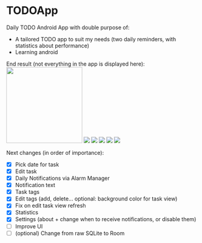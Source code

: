 # TODOApp
Daily TODO Android App with double purpose of: 
- A tailored TODO app to suit my needs (two daily reminders, with statistics about performance)
- Learning android 

End result (not everything in the app is displayed here):
<img src="https://i.imgur.com/p027nUt.jpg" width="200">
![](https://i.imgur.com/p027nUt.jpg)
![](https://i.imgur.com/rVO5Y48.jpg)
![](https://i.imgur.com/hgKM1dI.jpg)
![](https://i.imgur.com/SUSPR2O.jpg)
![](https://i.imgur.com/R4U8k2k.jpg)

Next changes (in order of importance):
- [x] Pick date for task
- [x] Edit task
- [x] Daily Notifications via Alarm Manager
- [x] Notification text
- [x] Task tags
- [x] Edit tags (add, delete... optional: background color for task view)
- [x] Fix on edit task view refresh
- [x] Statistics
- [x] Settings (about + change when to receive notifications, or disable them)
- [ ] Improve UI
- [ ] (optional) Change from raw SQLite to Room
